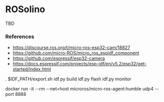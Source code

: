 # ROSolino

TBD

### References

- https://discourse.ros.org/t/micro-ros-esp32-cam/18827
- https://github.com/micro-ROS/micro_ros_espidf_component
- https://github.com/espressif/esp32-camera
- https://docs.espressif.com/projects/esp-idf/en/v5.2/esp32/get-started/index.html



. $IDF_PATH/export.sh
idf.py build
idf.py flash
idf.py monitor



docker run -it --rm --net=host microros/micro-ros-agent:humble udp4 --port 8888
